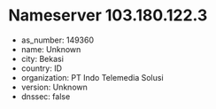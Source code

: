 # Nameserver 103.180.122.3

* as_number: 149360
* name: Unknown
* city: Bekasi
* country: ID
* organization: PT Indo Telemedia Solusi
* version: Unknown
* dnssec: false
